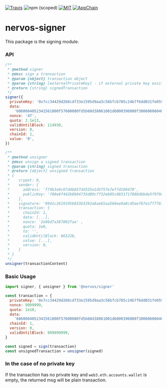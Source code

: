 [![Travis](https://travis-ci.org/cryptape/nervos.js.svg?branch=develop)](https://travis-ci.org/cryptape/nervos.js)
![npm (scoped)](https://img.shields.io/npm/v/@nervos/signer.svg)
[![MIT](https://img.shields.io/badge/License-MIT-green.svg)](https://img.shields.io/npm/v/@nervos/signer.svg)
[![AppChain](https://img.shields.io/badge/made%20for-Nervos%20AppChain-blue.svg)](https://appchain.nervos.org)

# nervos-signer

This package is the signing module.

### API

```javascript
/**
 * @method signer
 * @desc sign a transaction
 * @param {object} transaction object
 * @param {string} [externalPrivateKey] - if external private key exsits, the one in transaction object will be overriden
 * @return {string} signedTransaction
 */
signer({
  privateKey: '0x7cc34429d268cdf33e1595d9aa3c56bfcb785c24b7f6dd031fe059d93d8e92d9',
  data:
    '6060604052341561000f57600080fd5b60d38061001d6000396000f3006060604052600436106049576000357c0100000000000000000000000000000000000000000000000000000000900463ffffffff16806360fe47b114604e5780636d4ce63c14606e575b600080fd5b3415605857600080fd5b606c60048080359060200190919050506094565b005b3415607857600080fd5b607e609e565b6040518082815260200191505060405180910390f35b8060008190555050565b600080549050905600a165627a7a723058202d9a0979adf6bf48461f24200e635bc19cd1786efbcfc0608eb1d76114d405860029',
  nonce: '47',
  quota: 2.1e13,
  validUntilBlock: 114930,
  version: 0,
  chainId: 1,
  value: '0',
})

/**
 * @method unsigner
 * @desc unsign a signed transaction
 * @param {string} signed transaction
 * @return {object} unsigned transaction
 * {
 *    crypot: 0,
 *    sender: {
 *      address: 'f74b3a9c67d4b657dd335e1d5f57e7ef7d160470',
 *      publicKey: '708e8f442b8b94735d09c7f32eb05c0831f1f888dbbde5f979c0fd0613808facb857207c420b1c75a62612995a78455c2c21756e28a0a1c881d62ea3d6f975f0',
 *    },
 *    signature: '9941c2619195b833b3292a6aeb5aa568ee0a8cd5eef67e1ff77612c87121b65866483ba0c79d88445ad368459c600fbf52b6d0c20aaa507ecdaf233ff4cf2c4701',
 *    transaction: {
 *      chainId: 1,
 *      data: [...],
 *      nonce: '2e96d7a387092faa' ,
 *      quota: 1e8,
 *      to: '',
 *      validUntilBlock: 663228,
 *      value: [...],
 *      version: 0,
 *    }
 * }
 */
unsigner(transactionContent)
```

### Basic Usage

```javascript
import signer, { unsigner } from '@nervos/signer'

const transaction = {
  privateKey: '0x7cc34429d268cdf33e1595d9aa3c56bfcb785c24b7f6dd031fe059d93d8e92d9',
  nonce: 9999999,
  quota: 1e10,
  data:
    '6060604052341561000f57600080fd5b60d38061001d6000396000f3006060604052600436106049576000357c0100000000000000000000000000000000000000000000000000000000900463ffffffff16806360fe47b114604e5780636d4ce63c14606e575b600080fd5b3415605857600080fd5b606c60048080359060200190919050506094565b005b3415607857600080fd5b607e609e565b6040518082815260200191505060405180910390f35b8060008190555050565b600080549050905600a165627a7a723058202d9a0979adf6bf48461f24200e635bc19cd1786efbcfc0608eb1d76114d405860029',
  chainId: 1,
  version: 0,
  validUntilBlock: 999999999,
}

const signed = sign(transaction)
const unsignedTransaction = unsigner(signed)
```

### In the case of no private key

If the transaction has no private key and `web3.eth.accounts.wallet` is empty, the returned msg will be plain transaction.
